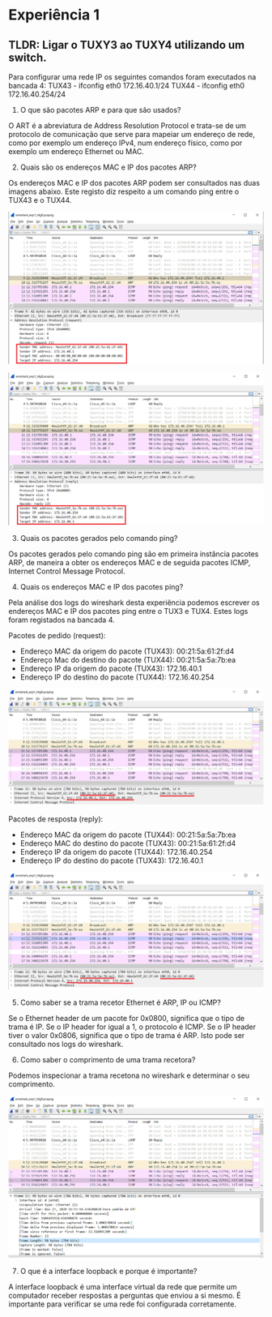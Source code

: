 # Experiência 1

## TLDR: Ligar o TUXY3 ao TUXY4 utilizando um switch.
Para configurar uma rede IP os seguintes comandos foram executados na bancada 4:
TUX43 - ifconfig eth0 172.16.40.1/24
TUX44 - ifconfig eth0 172.16.40.254/24

1. O que são pacotes ARP e para que são usados?

O ART é a abreviatura de Address Resolution Protocol e trata-se de um protocolo de comunicação que serve para mapeiar um endereço de rede, como por exemplo um endereço IPv4, num endereço físico, como por exemplo um endereço Ethernet ou MAC.

2. Quais são os endereços MAC e IP dos pacotes ARP?

Os endereços MAC e IP dos pacotes ARP podem ser consultados nas duas imagens abaixo. Este registo diz respeito a um comando ping entre o TUX43 e o TUX44.

![Exp1_1](https://github.com/MechJM/trabalhoRCOM/blob/master/TP2/docs/logs/exp1_1.png)

![Exp1_2](https://github.com/MechJM/trabalhoRCOM/blob/master/TP2/docs/logs/exp1_2.png)

3. Quais os pacotes gerados pelo comando ping?

Os pacotes gerados pelo comando ping são em primeira instância pacotes ARP, de maneira a obter os endereços MAC e de seguida pacotes ICMP, Internet Control Message Protocol.

4. Quais os endereços MAC e IP dos pacotes ping?

Pela análise dos logs do wireshark desta experiência podemos escrever os endereços MAC e IP dos pacotes ping entre o TUX3 e TUX4. Estes logs foram registados na bancada 4.

Pacotes de pedido (request):
* Endereço MAC da origem do pacote (TUX43): 00:21:5a:61:2f:d4
* Endereço Mac do destino do pacote (TUX44): 00:21:5a:5a:7b:ea
* Endereço IP da origem do pacote (TUX43): 172.16.40.1
* Endereço IP do destino do pacote (TUX44): 172.16.40.254

![Exp1_3](https://github.com/MechJM/trabalhoRCOM/blob/master/TP2/docs/logs/exp1_3.png)

Pacotes de resposta (reply):
* Endereço MAC da origem do pacote (TUX44): 00:21:5a:5a:7b:ea
* Endereço MAC do destino do pacote (TUX43): 00:21:5a:61:2f:d4
* Endereço IP da origem do pacote (TUX44): 172.16.40.254
* Endereço IP do destino do pacote (TUX43): 172.16.40.1

![Exp1_4](https://github.com/MechJM/trabalhoRCOM/blob/master/TP2/docs/logs/exp1_4.png)

5. Como saber se a trama recetor Ethernet é ARP, IP ou ICMP?

Se o Ethernet header de um pacote for 0x0800, significa que o tipo de trama é IP. Se o IP header for igual a 1, o protocolo é ICMP. Se o IP header tiver o valor 0x0806, significa que o tipo de trama é ARP. Isto pode ser consultado nos logs do wireshark.

6. Como saber o comprimento de uma trama recetora?

Podemos inspecionar a trama recetona no wireshark e determinar o seu comprimento.

![Exp1_5](https://github.com/MechJM/trabalhoRCOM/blob/master/TP2/docs/logs/exp1_5.png)

7. O que é a interface loopback e porque é importante?

A interface loopback é uma interface virtual da rede que permite um computador receber respostas a perguntas que enviou a si mesmo. É importante para verificar se uma rede foi configurada corretamente.